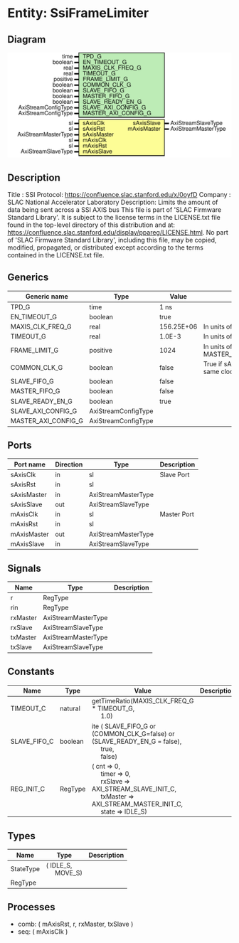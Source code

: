 # Entity: SsiFrameLimiter

## Diagram

![Diagram](SsiFrameLimiter.svg "Diagram")
## Description

Title      : SSI Protocol: https://confluence.slac.stanford.edu/x/0oyfD
Company    : SLAC National Accelerator Laboratory
Description: Limits the amount of data being sent across a SSI AXIS bus
This file is part of 'SLAC Firmware Standard Library'.
It is subject to the license terms in the LICENSE.txt file found in the
top-level directory of this distribution and at:
   https://confluence.slac.stanford.edu/display/ppareg/LICENSE.html.
No part of 'SLAC Firmware Standard Library', including this file,
may be copied, modified, propagated, or distributed except according to
the terms contained in the LICENSE.txt file.
## Generics

| Generic name        | Type                | Value      | Description                                      |
| ------------------- | ------------------- | ---------- | ------------------------------------------------ |
| TPD_G               | time                | 1 ns       |                                                  |
| EN_TIMEOUT_G        | boolean             | true       |                                                  |
| MAXIS_CLK_FREQ_G    | real                | 156.25E+06 | In units of Hz                                   |
| TIMEOUT_G           | real                | 1.0E-3     | In units of seconds                              |
| FRAME_LIMIT_G       | positive            | 1024       | In units of MASTER_AXI_CONFIG_G.TDATA_BYTES_C    |
| COMMON_CLK_G        | boolean             | false      | True if sAxisClk and mAxisClk are the same clock |
| SLAVE_FIFO_G        | boolean             | false      |                                                  |
| MASTER_FIFO_G       | boolean             | false      |                                                  |
| SLAVE_READY_EN_G    | boolean             | true       |                                                  |
| SLAVE_AXI_CONFIG_G  | AxiStreamConfigType |            |                                                  |
| MASTER_AXI_CONFIG_G | AxiStreamConfigType |            |                                                  |
## Ports

| Port name   | Direction | Type                | Description |
| ----------- | --------- | ------------------- | ----------- |
| sAxisClk    | in        | sl                  | Slave Port  |
| sAxisRst    | in        | sl                  |             |
| sAxisMaster | in        | AxiStreamMasterType |             |
| sAxisSlave  | out       | AxiStreamSlaveType  |             |
| mAxisClk    | in        | sl                  | Master Port |
| mAxisRst    | in        | sl                  |             |
| mAxisMaster | out       | AxiStreamMasterType |             |
| mAxisSlave  | in        | AxiStreamSlaveType  |             |
## Signals

| Name     | Type                | Description |
| -------- | ------------------- | ----------- |
| r        | RegType             |             |
| rin      | RegType             |             |
| rxMaster | AxiStreamMasterType |             |
| rxSlave  | AxiStreamSlaveType  |             |
| txMaster | AxiStreamMasterType |             |
| txSlave  | AxiStreamSlaveType  |             |
## Constants

| Name         | Type    | Value                                                                                                                                                                                                                                                                                                         | Description |
| ------------ | ------- | ------------------------------------------------------------------------------------------------------------------------------------------------------------------------------------------------------------------------------------------------------------------------------------------------------------- | ----------- |
| TIMEOUT_C    | natural |  getTimeRatio(MAXIS_CLK_FREQ_G * TIMEOUT_G,<br><span style="padding-left:20px"> 1.0)                                                                                                                                                                                                                          |             |
| SLAVE_FIFO_C | boolean |  ite ( SLAVE_FIFO_G or (COMMON_CLK_G=false) or (SLAVE_READY_EN_G = false),<br><span style="padding-left:20px"> true,<br><span style="padding-left:20px"> false)                                                                                                                                               |             |
| REG_INIT_C   | RegType |  (       cnt      => 0,<br><span style="padding-left:20px">       timer    => 0,<br><span style="padding-left:20px">       rxSlave  => AXI_STREAM_SLAVE_INIT_C,<br><span style="padding-left:20px">       txMaster => AXI_STREAM_MASTER_INIT_C,<br><span style="padding-left:20px">       state    => IDLE_S) |             |
## Types

| Name      | Type                                                   | Description |
| --------- | ------------------------------------------------------ | ----------- |
| StateType | ( IDLE_S,<br><span style="padding-left:20px"> MOVE_S)  |             |
| RegType   |                                                        |             |
## Processes
- comb: ( mAxisRst, r, rxMaster, txSlave )
- seq: ( mAxisClk )
